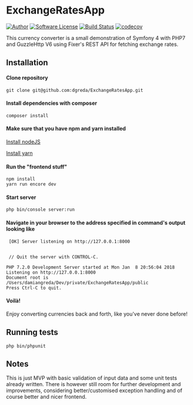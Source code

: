 # ExchangeRatesApp

[![Author](http://img.shields.io/badge/author-@dgreda-blue.svg)](https://www.linkedin.com/in/damiangreda)
[![Software License](https://img.shields.io/badge/license-MIT-brightgreen.svg)](LICENSE)
[![Build Status](https://travis-ci.org/dgreda/ExchangeRatesApp.svg?branch=master)](https://travis-ci.org/dgreda/ExchangeRatesApp)
[![codecov](https://codecov.io/gh/dgreda/ExchangeRatesApp/branch/master/graph/badge.svg)](https://codecov.io/gh/dgreda/ExchangeRatesApp)

This currency converter is a small demonstration of Symfony 4 with PHP7 and GuzzleHttp V6 using Fixer's REST API
for fetching exchange rates.

## Installation

#### Clone repository

```
git clone git@github.com:dgreda/ExchangeRatesApp.git
``` 

#### Install dependencies with composer

```
composer install
```

#### Make sure that you have npm and yarn installed

[Install nodeJS](https://nodejs.org/en/download/)

[Install yarn](https://yarnpkg.com/lang/en/docs/install/)

#### Run the "frontend stuff"

```
npm install
yarn run encore dev
```

#### Start server 

```
php bin/console server:run
```

#### Navigate in your browser to the address specified in command's output looking like

```
 [OK] Server listening on http://127.0.0.1:8000


 // Quit the server with CONTROL-C.

PHP 7.2.0 Development Server started at Mon Jan  8 20:56:04 2018
Listening on http://127.0.0.1:8000
Document root is /Users/damiangreda/Dev/private/ExchangeRatesApp/public
Press Ctrl-C to quit.

```

#### Voilà!

Enjoy converting currencies back and forth, like you've never done before!

## Running tests

```
php bin/phpunit
```

## Notes

This is just MVP with basic validation of input data and some unit tests already written.
There is however still room for further development and improvements, considering better/customised exception handling
and of course better and nicer frontend.
